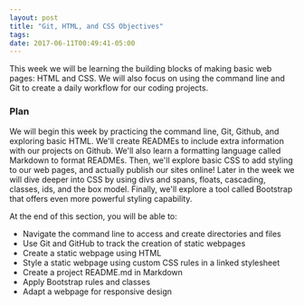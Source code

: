 ```yaml
---
layout: post
title: "Git, HTML, and CSS Objectives"
tags: 
date: 2017-06-11T00:49:41-05:00
---
```

This week we will be learning the building blocks of making basic web pages: HTML and CSS. We will also focus on using the command line and Git to create a daily workflow for our coding projects.

### Plan
We will begin this week by practicing the command line, Git, Github, and exploring basic HTML. We'll create READMEs to include extra information with our projects on Github. We'll also learn a formatting language called Markdown to format READMEs. Then, we'll explore basic CSS to add styling to our web pages, and actually publish our sites online! Later in the week we will dive deeper into CSS by using divs and spans, floats, cascading, classes, ids, and the box model. Finally, we'll explore a tool called Bootstrap that offers even more powerful styling capability.

At the end of this section, you will be able to:

* Navigate the command line to access and create directories and files
* Use Git and GitHub to track the creation of static webpages
* Create a static webpage using HTML
* Style a static webpage using custom CSS rules in a linked stylesheet
* Create a project README.md in Markdown
* Apply Bootstrap rules and classes
* Adapt a webpage for responsive design
